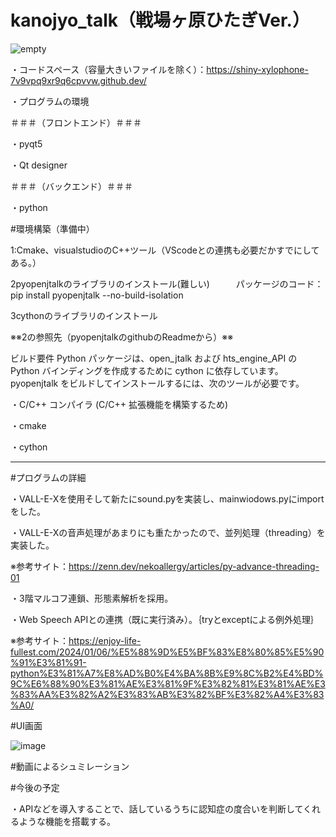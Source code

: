# kanojyo_talk（戦場ヶ原ひたぎVer.）

![empty](https://github.com/niwatori-rookie/kanojyo_talk/assets/138978518/37f341b3-b913-406a-9a64-c52ce05e070d)

・コードスペース（容量大きいファイルを除く）：https://shiny-xylophone-7v9vpq9xr9q6cpvvw.github.dev/

・プログラムの環境

＃＃＃（フロントエンド）＃＃＃

・pyqt5

・Qt designer

＃＃＃（バックエンド）＃＃＃

・python


#環境構築（準備中）

1:Cmake、visualstudioのC++ツール（VScodeとの連携も必要だかすでにしてある。）

2pyopenjtalkのライブラリのインストール(難しい)　　　パッケージのコード：pip install pyopenjtalk --no-build-isolation

3cythonのライブラリのインストール


※※2の参照先（pyopenjtalkのgithubのReadmeから）※※

ビルド要件
Python パッケージは、open_jtalk および hts_engine_API の Python バインディングを作成するために cython に依存しています。 pyopenjtalk をビルドしてインストールするには、次のツールが必要です。

・C/C++ コンパイラ (C/C++ 拡張機能を構築するため)

・cmake

・cython

---------------------------------------------------------------------------



#プログラムの詳細

・VALL-E-Xを使用そして新たにsound.pyを実装し、mainwiodows.pyにimportをした。

・VALL-E-Xの音声処理があまりにも重たかったので、並列処理（threading）を実装した。

※参考サイト：https://zenn.dev/nekoallergy/articles/py-advance-threading-01

・3階マルコフ連鎖、形態素解析を採用。

・Web Speech APIとの連携（既に実行済み）。｛tryとexceptによる例外処理｝

※参考サイト：https://enjoy-life-fullest.com/2024/01/06/%E5%88%9D%E5%BF%83%E8%80%85%E5%90%91%E3%81%91-python%E3%81%A7%E8%AD%B0%E4%BA%8B%E9%8C%B2%E4%BD%9C%E6%88%90%E3%81%AE%E3%81%9F%E3%82%81%E3%81%AE%E3%83%AA%E3%82%A2%E3%83%AB%E3%82%BF%E3%82%A4%E3%83%A0/


#UI画面



![image](https://github.com/niwatori-rookie/kanojyo_talk-Ver.-/assets/138978518/d36fd2dc-37d2-4a2e-a309-bc0d159690be)


#動画によるシュミレーション




#今後の予定

・APIなどを導入することで、話しているうちに認知症の度合いを判断してくれるような機能を搭載する。





